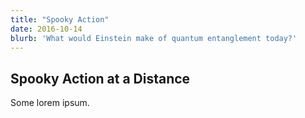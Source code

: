 ```yaml
---
title: "Spooky Action"
date: 2016-10-14
blurb: 'What would Einstein make of quantum entanglement today?'
---
```


## Spooky Action at a Distance

Some lorem ipsum.
